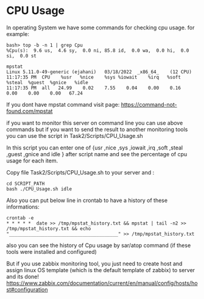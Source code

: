 # CPU Usage
In operating System we have some commands for checking cpu usage.
for example:
```
bash> top -b -n 1 | grep Cpu
%Cpu(s):  9.6 us,  4.6 sy,  0.0 ni, 85.8 id,  0.0 wa,  0.0 hi,  0.0 si,  0.0 st
```
```
mpstat
Linux 5.11.0-49-generic (ejahani) 	03/18/2022 	_x86_64_	(12 CPU)
11:17:35 PM  CPU    %usr   %nice    %sys %iowait    %irq   %soft  %steal  %guest  %gnice   %idle
11:17:35 PM  all   24.99    0.02    7.55    0.04    0.00    0.16    0.00    0.00    0.00   67.24
```
If you dont have mpstat command visit page: <https://command-not-found.com/mpstat>

if you want to monitor this server on command line you can use above commands but if you want to send the result to another monitoring tools you can use the script in Task2/Scripts/CPU_Usage.sh

In this script you can enter one of {usr ,nice ,sys ,iowait ,irq ,soft ,steal ,guest ,gnice and idle } after script name and see the percentage of cpu usage for each item.

Copy file Task2/Scripts/CPU_Usage.sh to your server and :
```
cd SCRIPT_PATH
bash ./CPU_Usage.sh idle
```
Also you can put below line in crontab to have a history of these informations:

```
crontab -e
* * * * *  date >> /tmp/mpstat_history.txt && mpstat | tail -n2 >> /tmp/mpstat_history.txt && echo "________________________________________" >> /tmp/mpstat_history.txt
```

also you can see the history of Cpu usage by sar/atop command (if these tools were installed and configured)

But if you use zabbix monitoring tool, you just need to create host and assign linux OS template (which is the default template of zabbix) to server and its done!
<https://www.zabbix.com/documentation/current/en/manual/config/hosts/host#configuration>
